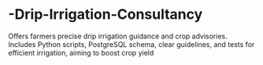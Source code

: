 # -Drip-Irrigation-Consultancy
Offers farmers precise drip irrigation guidance and crop advisories. Includes Python scripts, PostgreSQL schema, clear guidelines, and tests for efficient irrigation, aiming to boost crop yield
